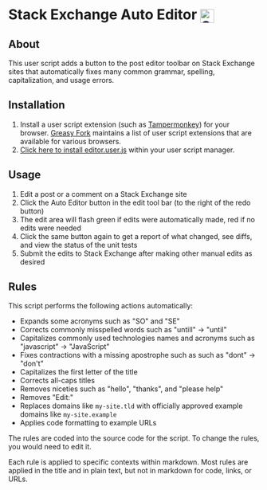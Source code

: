 # Stack Exchange Auto Editor <img alt="Stack Exchange Auto Editor Logo" src="https://i.imgur.com/79qYzkQ.png" style="width:1em;height:1em;vertical-align:sub">

## About

This user script adds a button to the post editor toolbar on Stack Exchange sites that automatically fixes many common grammar, spelling, capitalization, and usage errors.

## Installation

1. Install a user script extension (such as [Tampermonkey](https://www.tampermonkey.net/)) for your browser. [Greasy Fork](https://greasyfork.org/en) maintains a list of user script extensions that are available for various browsers.
2. [Click here to install editor.user.js](https://github.com/stephenostermiller/Stack-Exchange-Auto-Editor/raw/master/editor.user.js) within your user script manager.

## Usage

1. Edit a post or a comment on a Stack Exchange site
1. Click the Auto Editor button in the edit tool bar (to the right of the redo button)
1. The edit area will flash green if edits were automatically made, red if no edits were needed
1. Click the same button again to get a report of what changed, see diffs, and view the status of the unit tests
1. Submit the edits to Stack Exchange after making other manual edits as desired

## Rules

This script performs the following actions automatically:

 - Expands some acronyms such as "SO" and "SE"
 - Corrects commonly misspelled words such as "untill" → "until"
 - Capitalizes commonly used technologies names and acronyms such as "javascript" → "JavaScript"
 - Fixes contractions with a missing apostrophe such as  such as "dont" → "don't"
 - Capitalizes the first letter of the title
 - Corrects all-caps titles
 - Removes niceties such as "hello", "thanks", and "please help"
 - Removes "Edit:"
 - Replaces domains like `my-site.tld` with officially approved example domains like `my-site.example`
 - Applies code formatting to example URLs

The rules are coded into the source code for the script. To change the rules, you would need to edit it.

Each rule is applied to specific contexts within markdown. Most rules are applied in the title and in plain text, but not in markdown for code, links, or URLs.
